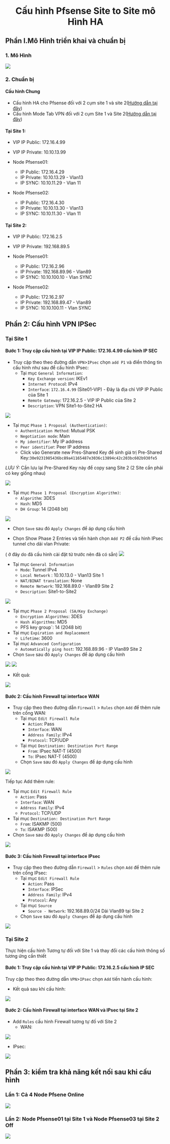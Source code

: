 # <p align="center">Cấu hình Pfsense Site to Site mô Hình HA</p>

## Phần I.Mô Hình triển khai và chuẩn bị 

### 1. Mô Hình

<img src="../../../Images/Pfsense/Lab/165.png">

### 2. Chuẩn bị

#### Cấu hình Chung

- Cấu hình HA cho Pfsense đối với 2 cụm site 1 và site 2([Hướng dẫn tại đây](https://github.com/thang290298/Network/blob/main/01-VPN/01-OpenVPN/02-Lab/03-Pfsense-HA.md))
- Cấu hình Mode Tab VPN đối với 2 cụm Site 1 và Site 2([Hướng dẫn tại đây](https://github.com/thang290298/Network/blob/main/01-VPN/01-OpenVPN/02-Lab/02-Setup-OpenVPN-mode-Tab-connect.md))

#### Tại Site 1:

- VIP IP Public: 172.16.4.99
- VIP IP Private: 10.10.13.99
- Node Pfsense01:
  - IP Public: 172.16.4.29
  - IP Private: 10.10.13.29 - Vlan13
  - IP SYNC: 10.10.11.29 - Vlan 11


- Node Pfsense02:
  - IP Public: 172.16.4.30
  - IP Private: 10.10.13.30 - Vlan13
  - IP SYNC: 10.10.11.30 - Vlan 11

#### Tại Site 2:

- VIP IP Public: 172.16.2.5
- VIP IP Private: 192.168.89.5
- Node Pfsense01:
  - IP Public: 172.16.2.96
  - IP Private: 192.168.89.96 - Vlan89
  - IP SYNC: 10.10.100.10 - Vlan SYNC


- Node Pfsense02:
  - IP Public: 172.16.2.97
  - IP Private: 192.168.89.47 - Vlan89
  - IP SYNC: 10.10.100.11 - Vlan SYNC

## Phần 2: Cấu hình VPN IPSec

### Tại Site 1

#### Bước 1: Truy cập cấu hình tại VIP IP Public: 172.16.4.99 cấu hình IP SEC

- Truy cập theo theo đường dẫn `VPN`>`IPsec` chọn `add P1` và điển thông tin cấu hình như sau để cấu hình IPsec:
  -  Tại mục `General Information`:
     - `Key Exchange version`: IKEv1
     - `Internet Protoco`l: IPv4
     - `Interface`: `172.16.4.99` (Site01-VIP) - Đây là địa chỉ VIP IP Public của Site 1
     - `Remote Gateway`: 172.16.2.5 - VIP IP Public của Site 2
     - `Description`: VPN Site1-to-Site2 HA

<img src="../../../Images/Pfsense/Lab/166.png">

  - Tại mục `Phase 1 Proposal (Authentication)`:
     - `Authentication Method`: Mutual PSK
     - `Negotiation mode`: Main
     - `My identifier`: My IP address
     - `Peer identifie`r: Peer IP address
     - Click vào Generate new Pres-Shared Key để sinh giá trị Pre-Shared Key:` 30e9231985436bc89a41165487e3036c13894c42c203bc602b930fe5 `

*LƯU Ý:* Cần lưu lại Pre-Shared Key này để copy sang Site 2 (2 Site cần phải có key giống nhau)

<img src="../../../Images/Pfsense/Lab/167.png">

  - Tại mục `Phase 1 Proposal (Encryption Algorithm)`:
     - `Algorithm`: 3DES
     - `Hash`: MD5
     - `DH Group`: 14 (2048 bit)

<img src="../../../Images/Pfsense/Lab/168.png">

  - Chọn `Save` sau đó `Apply Changes` để áp dụng cấu hình


- Chọn Show Phase 2 Entries và tiến hành chọn `Add P2` để cấu hình IPsec tunnel cho dải vlan Private:

( ở đây do đã cấu hình cài đặt từ trước nên đã có sẵn)
<img src="../../../Images/Pfsense/Lab/169.png">

  - Tại mục `General Information`
     - `Mode`: Tunnel IPv4
     - `Local Network` : 10.10.13.0 - Vlan13 Site 1
     - `NAT/BINAT translation`: None
     - `Remote Network`: 192.168.89.0 - Vlan89 Site 2
     - `Description`: Site1-to-Site2

<img src="../../../Images/Pfsense/Lab/170.png">

  - Tại mục `Phase 2 Proposal (SA/Key Exchange)`
     - `Encryption Algorithms`: 3DES
     - `Hash Algorithms`: MD5
     - PFS key group`: 14 (2048 bit)
  - Tại mục `Expiration and Replacement`
     - `Lifetime`: 3600
  - Tại mục `Advanced Configuration`
     - `Automatically ping host`: 192.168.89.96 - IP Vlan89 Site 2
  - Chọn `Save` sau đó `Apply Changes` để áp dụng cấu hình

<img src="../../../Images/Pfsense/Lab/171.png">
<img src="../../../Images/Pfsense/Lab/172.png">

- Kết quả:

<img src="../../../Images/Pfsense/Lab/173.png">

#### Bước 2: Cấu hình Firewall tại interface WAN

- Truy cập theo theo đường dẫn `Firewall` > `Rules` chọn `Add` để thêm rule trên cổng WAN:
  - Tại mục `Edit Firewall Rule`
     - `Action`: Pass
     - `Interface`: WAN
     - `Address Family`: IPv4
     - `Protocol`: TCP/UDP
  - Tại mục `Destination: Destination Port Range`
     - `From`: IPsec NAT-T (4500)
     - `To`: IPsec NAT-T (4500)
  - Chọn `Save` sau đó `Apply Changes` để áp dụng cấu hình

<img src="../../../Images/Pfsense/Lab/174.png">

Tiếp tục Add thêm rule: 

  - Tại mục `Edit Firewall Rule`
     - `Action`: Pass
     - `Interface`: WAN
     - `Address Family`: IPv4
     - `Protocol`: TCP/UDP
  - Tại mục `Destination: Destination Port Range`
     - `From`: ISAKMP (500)
     - `To`: ISAKMP (500)
  - Chọn `Save` sau đó `Apply Changes` để áp dụng cấu hình


<img src="../../../Images/Pfsense/Lab/175.png">

#### Bước 3: Cấu hình Firewall tại interface IPsec

- Truy cập theo theo đường dẫn `Firewall` > `Rules` chọn `Add` để thêm rule trên cổng IPsec:
  - Tại mục `Edit Firewall Rule`
     - `Action`: Pass
     - `Interface`: IPSec
     - `Address Family`: IPv4
     - `Protocol`: Any
  - Tại mục `Source`
     - `Source - Network`: 192.168.89.0/24 Dải Vlan89 tại Site 2
  - Chọn `Save` sau đó `Apply Changes` để áp dụng cấu hình

<img src="../../../Images/Pfsense/Lab/176.png">

### Tại Site 2

Thực hiện cấu hình Tương tự đối với Site 1 và thay đổi các cấu hình thông số tương ứng cần thiết


#### Bước 1: Truy cập cấu hình tại VIP IP Public: 172.16.2.5 cấu hình IP SEC

Truy cập theo theo đường dẫn `VPN`>`IPsec` chọn `Add` tiến hành cấu hình:

- Kết quả sau khi cấu hình: 
<img src="../../../Images/Pfsense/Lab/177.png">

#### Bước 2: Cấu hình Firewall tại interface WAN và IPsec tại Site 2

- Add `Rules` cấu hình Firewall tương tự đố với Site 2
  - WAN:

<img src="../../../Images/Pfsense/Lab/178.png">

  - IPsec:

<img src="../../../Images/Pfsense/Lab/179.png">


## Phần 3: kiểm tra khả năng kết nối sau khi cấu hình

### Lần 1: Cả 4 Node Pfsene Online

<img src="../../../Images/Pfsense/Lab/180.png">

### Lần 2: Node Pfsense01 tại Site 1 và Node Pfsense03 tại Site 2 Off


<img src="../../../Images/Pfsense/Lab/181.png">


